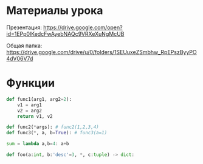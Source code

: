 # Материалы урока

Презентация: https://drive.google.com/open?id=1EPp0lKedcFwAyebNAQc9VRXeXuNgMcUB

Общая папка: https://drive.google.com/drive/u/0/folders/1SEUuxeZSmbhw_RpEPszByyPO4dV06V7d

# Функции

```python
def func1(arg1, arg2=2):
    v1 = arg1
    v2 = arg2
    return v1, v2

def func2(*args): # func2(1,2,3,4)
def func3(*, a, b=True): # func3(a=1)

sum = lambda a,b=4: a+b

def foo(a:int, b:'desc'=3, *, c:tuple) -> dict:
```
